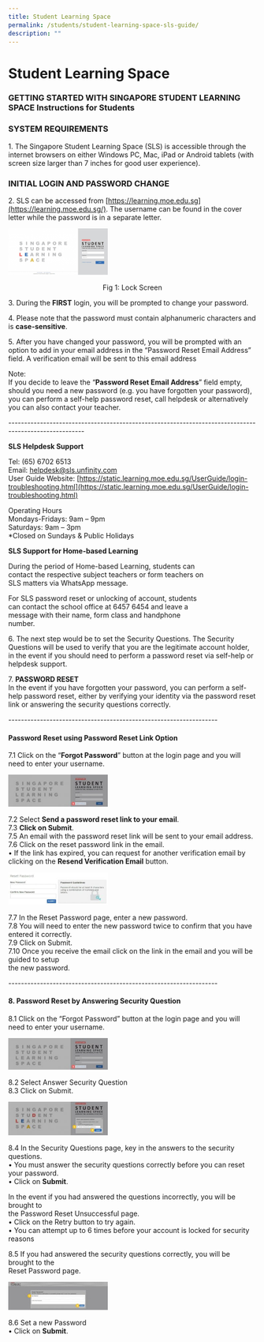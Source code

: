 ```yaml
---
title: Student Learning Space
permalink: /students/student-learning-space-sls-guide/
description: ""
---
```

# **Student Learning Space**

### GETTING STARTED WITH SINGAPORE STUDENT LEARNING SPACE Instructions for Students

### SYSTEM REQUIREMENTS

1\. The Singapore Student Learning Space (SLS) is accessible through the internet browsers on either Windows PC, Mac, iPad or Android tablets (with screen size larger than 7 inches for good user experience).

### INITIAL LOGIN AND PASSWORD CHANGE

2\. SLS can be accessed from [https://learning.moe.edu.sg](https://learning.moe.edu.sg/). The username can be found in the cover letter while the password is in a separate letter.


<img src="/images/login-300x140-1.png" 
     style="width:40%">
<center>Fig 1: Lock Screen</center>





3\. During the **FIRST** login, you will be prompted to change your password.

4\. Please note that the password must contain alphanumeric characters and is **case-sensitive**.

5\. After you have changed your password, you will be prompted with an option to add in your email address in the “Password Reset Email Address” field. A verification email will be sent to this email address

Note:  
If you decide to leave the “**Password Reset Email Address**” field empty, should you need a new password (e.g. you have forgotten your password), you can perform a self-help password reset, call helpdesk or alternatively you can also contact your teacher.


\------------------------------------------------------------------------------------------------------

**SLS Helpdesk Support**

Tel: (65) 6702 6513  
Email: [helpdesk@sls.unfinity.com](mailto:helpdesk@sls.unfinity.com)  
User Guide Website: [https://static.learning.moe.edu.sg/UserGuide/login-troubleshooting.html](https://static.learning.moe.edu.sg/UserGuide/login-troubleshooting.html)

Operating Hours  
Mondays-Fridays: 9am – 9pm  
Saturdays: 9am – 3pm  
\*Closed on Sundays & Public Holidays

**SLS Support for Home-based Learning**

During the period of Home-based Learning, students can  
contact the respective subject teachers or form teachers on  
SLS matters via WhatsApp message.

For SLS password reset or unlocking of account, students  
can contact the school office at 6457 6454 and leave a  
message with their name, form class and handphone  
number.

6\. The next step would be to set the Security Questions. The Security Questions will be used to verify that you are the legitimate account holder, in the event if you should need to perform a password reset via self-help or helpdesk support.

7. **PASSWORD RESET**  
In the event if you have forgotten your password, you can perform a self-help password reset, either by verifying your identity via the password reset link or answering the security questions correctly.

\------------------------------------------------------------------

#### Password Reset using Password Reset Link Option

7.1 Click on the “**Forgot Password**” button at the login page and you will need to enter your username.


<img src="/images/forget-pw-300x96-1.jpg" 
     style="width:40%">
		 
		 
7.2 Select **Send a password reset link to your email**.  
7.3 **Click on Submit**.  
7.5 An email with the password reset link will be sent to your email address.  
7.6 Click on the reset password link in the email.  
• If the link has expired, you can request for another verification email by clicking on the **Resend Verification Email** button.

<img src="/images/reset-300x98-1.jpg" 
     style="width:40%">


7.7 In the Reset Password page, enter a new password.  
7.8 You will need to enter the new password twice to confirm that you have entered it correctly.  
7.9 Click on Submit.  
7.10 Once you receive the email click on the link in the email and you will be guided to setup  
the new password.


\------------------------------------------------------------------

#### 8\. Password Reset by Answering Security Question

8.1 Click on the “Forgot Password” button at the login page and you will need to enter your username.

<img src="/images/forget-pw-1.jpg" 
     style="width:40%">

8.2 Select Answer Security Question  
8.3 Click on Submit.

<img src="/images/security-qns.png" 
     style="width:40%">

8.4 In the Security Questions page, key in the answers to the security questions.  
• You must answer the security questions correctly before you can reset your password.  
• Click on **Submit**.

In the event if you had answered the questions incorrectly, you will be brought to  
the Password Reset Unsuccessful page.  
• Click on the Retry button to try again.  
• You can attempt up to 6 times before your account is locked for security reasons

8.5 If you had answered the security questions correctly, you will be brought to the  
Reset Password page.

<img src="/images/set-new-pw-300x85-1.jpg" 
     style="width:40%">
		 
		 
8.6 Set a new Password  
• Click on **Submit**.